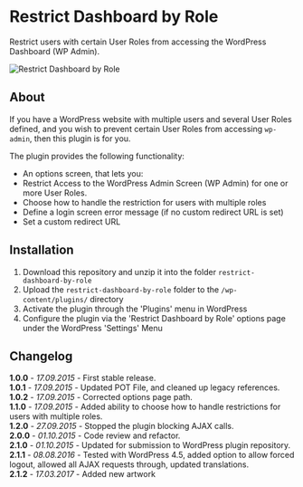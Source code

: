 # Restrict Dashboard by Role

Restrict users with certain User Roles from accessing the WordPress Dashboard (WP Admin).

![Restrict Dashboard by Role](https://github.com/mkdo/restrict-dashboard-by-role/blob/master/assets/banner-1544x500.png?raw=true "Restrict Dashboard by Role")

## About

If you have a WordPress website with multiple users and several User Roles defined, and you wish to prevent certain User Roles from accessing `wp-admin`, then this plugin is for you.

The plugin provides the following functionality:

- An options screen, that lets you:
 - Restrict Access to the WordPress Admin Screen (WP Admin) for one or more User Roles.
 - Choose how to handle the restriction for users with multiple roles
 - Define a login screen error message (if no custom redirect URL is set)
 - Set a custom redirect URL

## Installation

1. Download this repository and unzip it into the folder `restrict-dashboard-by-role`
2. Upload the `restrict-dashboard-by-role` folder to the `/wp-content/plugins/` directory
3. Activate the plugin through the 'Plugins' menu in WordPress
4. Configure the plugin via the 'Restrict Dashboard by Role' options page under the WordPress 'Settings' Menu

## Changelog

**1.0.0** - *17.09.2015* - First stable release.  
**1.0.1** - *17.09.2015* - Updated POT File, and cleaned up legacy references.  
**1.0.2** - *17.09.2015* - Corrected options page path.  
**1.1.0** - *17.09.2015* - Added ability to choose how to handle restrictions for users with multiple roles.  
**1.2.0** - *27.09.2015* - Stopped the plugin blocking AJAX calls.  
**2.0.0** - *01.10.2015* - Code review and refactor.  
**2.1.0** - *01.10.2015* - Updated for submission to WordPress plugin repository.  
**2.1.1** - *08.08.2016* - Tested with WordPress 4.5, added option to allow forced logout, allowed all AJAX requests through, updated translations.  
**2.1.2** - *17.03.2017* - Added new artwork 
